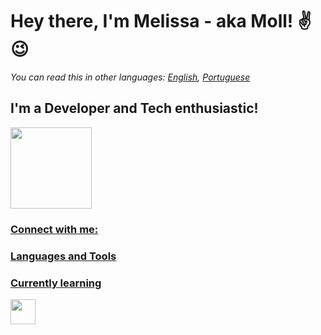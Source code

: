 # Hey there, I'm Melissa - aka Moll! ✌😉

*You can read this in other languages: [English](README.md), [Portuguese](README_PT.md)*

## I'm a Developer and Tech enthusiastic!
<div><a href="https://github.com/mollsisa"><img height="130em" src="https://github-readme-stats.vercel.app/api/top-langs/?username=mollsisa&layout=compact&langs_count=7&theme=midnight-purple"/></div>

### Connect with me:

### Languages and Tools


### Currently learning
<img src="https://cdn.jsdelivr.net/gh/devicons/devicon/icons/linux/linux-original.svg" width="40" height="40"/>
